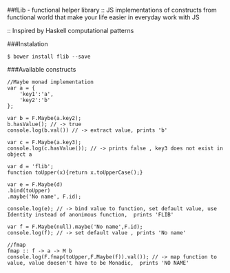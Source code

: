 ##fLib - functional helper library
:: JS implementations of constructs from functional world that make your life easier in everyday work with JS

:: Inspired by Haskell computational patterns

###Instalation
```
$ bower install flib --save
```
###Available constructs

 ```
 //Maybe monad implementation
 var a = {
	 'key1':'a',
	 'key2':'b'
 };

 var b = F.Maybe(a.key2);
 b.hasValue(); // -> true
 console.log(b.val()) // -> extract value, prints 'b'

 var c = F.Maybe(a.key3);
 console.log(c.hasValue()); // -> prints false , key3 does not exist in object a

 var d = 'flib';
 function toUpper(x){return x.toUpperCase();}

 var e = F.Maybe(d)
 .bind(toUpper)
 .maybe('No name', F.id);

 console.log(e); // -> bind value to function, set default value, use Identity instead of anonimous function,  prints 'FLIB'

 var f = F.Maybe(null).maybe('No name',F.id);
 console.log(f); // -> set default value , prints 'No name'

 //fmap
 fmap :: f -> a -> M b
 console.log(F.fmap(toUpper,F.Maybe(f)).val()); // -> map function to value, value doesen't have to be Monadic,  prints 'NO NAME'



        
 ``` 
